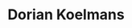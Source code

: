 ---
order: 22
category: residents
layout: post
title: Dorian Koelmans
profession: product design
---